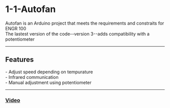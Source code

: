 <h1> 1-1-Autofan </h1>
<p> Autofan is an Arduino project that meets the requirements and constraits for ENGR 100 <br/> The lastest version of the code--version 3--adds compatibility with a potentiometer </p>
<hr/>
<h2> Features </h2>
<p> - Adjust speed depending on tempurature <br/> - Infrared communication <br/> - Manual adjustment using potentiometer </p>
<hr/>
<h3><a href="https://www.youtube.com/">Video</a></h3>
